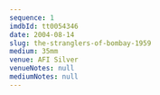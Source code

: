 ```yaml
---
sequence: 1
imdbId: tt0054346
date: 2004-08-14
slug: the-stranglers-of-bombay-1959
medium: 35mm
venue: AFI Silver
venueNotes: null
mediumNotes: null
---
```

